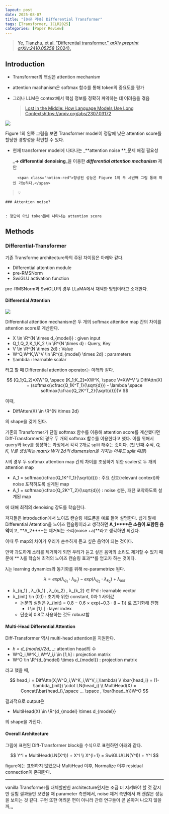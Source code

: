 ```yaml
---
layout: post
date: 2025-08-07
title: "[논문 리뷰] Differential Transformer"
tags: [Transformer, ICLR2025]
categories: [Paper Review]
---
```


> [Ye, Tianzhu, et al. "Differential transformer." ](https://arxiv.org/abs/2410.05258)[_arXiv preprint arXiv:2410.05258_](https://arxiv.org/abs/2410.05258)[ (2024).](https://arxiv.org/abs/2410.05258)



## Introduction

- Transformer의 핵심은 attention mechanism
- attention machanism은 softmax 함수를 통해 token의 중요도를 평가
- 그러나 LLM은 context에서 핵심 정보를 정확히 파악하는 데 어려움을 겪음

	> [Lost in the Middle: How Language Models Use Long Contextshttps://arxiv.org/abs/2307.03172](https://arxiv.org/abs/2307.03172)


![](https://prod-files-secure.s3.us-west-2.amazonaws.com/542b861c-36a8-4051-84e5-8804b6728dba/9083ea56-691a-4752-ae26-47f403431ac8/image.png?X-Amz-Algorithm=AWS4-HMAC-SHA256&X-Amz-Content-Sha256=UNSIGNED-PAYLOAD&X-Amz-Credential=ASIAZI2LB4667QD2W63F%2F20250901%2Fus-west-2%2Fs3%2Faws4_request&X-Amz-Date=20250901T100109Z&X-Amz-Expires=3600&X-Amz-Security-Token=IQoJb3JpZ2luX2VjEKr%2F%2F%2F%2F%2F%2F%2F%2F%2F%2FwEaCXVzLXdlc3QtMiJIMEYCIQD318BRComCbipA6WtolKsWosBe%2BRp3bx5%2BtzyPEAEqRAIhAOPCmFVhHzqkSMwflqYUHzA%2F2rCJxGZjMcNsJc86Ih12Kv8DCBMQABoMNjM3NDIzMTgzODA1Igz%2BH%2FXJybuZXSEz5qEq3ANw%2BNLl6OJ3qKfqwnA2LuXHvY98gDC8cvqoDviaMf3O4eSDAd6sCu53vIS8i%2B5xNiMQxbcNulQc0QTKttNpZaWt1DH673qhCJp6VjZjTkh8hBKvoXFVJi4Uibhw7vZOxjuAiv5vmtw7VaTZstfMX5ndk2GsiPgBQrcbfc8tpYFnerfgga8fObr%2BQDaX4PkaQAER6f3bCQWvthVN71hhgiYFY%2Bl1T1rELBcgVfLocFdguoasbAaVkbNfc6uGdkJM3krtKUBsBgvMI56qTHWMU%2FWtC1LPB0cmC%2Fo9xwnzWnefQnwcjhXKfmcHYymOjgB32WQLSZ8B8HgCj0dsgm23t7D8kxI0mEaq9CvsebvpWUGBCb0ucSkBBqlXcaBQ4cG1j5LuvFCe4AqJzUvEPMF1j8xdPkka4c0wLBdUH3Qm28%2FX0EHYIOdqlubWdlVD8r84%2BxbYAwnDFEhOjxDLe%2F2b2JdiuHdpFHYH7TL5PB2i8xQ2sbro9Im2iDydyLLEUOPMRw8ksuAZK0xXKDkXokRnFntagqrUlnN%2Fmp4r2wIuTq2tZeUXSWoiaj3jk0cOdfG2D50fWSPKYrLEpNL5eEFwoHwAlMfoAPh%2F0q0j0Y6FgaQyoHdPK8e%2BiC7JXs9GMzDn2tXFBjqkARdGH8d%2FoOCeWv2%2FlKixan3DPB8gAMby8DmEhzfwCkuJG1IfMJ0BexaJJwVZUt1CqNqPEKQDydY3SFMccexbM1aPV2npCOwVrtgc1bcOFStJKC8wombUUXSXnOxNvUjJFmO8emUkS3N9Y%2FkAX9%2Br21vRUZidrP3w2vZlE2%2FQFFp5%2FCoZTqiADALqnOlK%2BrjfPWi4oAHEfQh2YHg4d%2BfN6t5NBMaQ&X-Amz-Signature=390d8bcfaa6b838bbc8579d4200954190f35ba1367efc27c6274311995271dd6&X-Amz-SignedHeaders=host&x-amz-checksum-mode=ENABLED&x-id=GetObject)


Figure 1의 왼쪽 그림을 보면 Transformer model이 정답에 낮은 attention score를 할당한 경향성을 확인할 수 있다.

- 현재 transformer model에 나타나는 _**attention noise **_문제 해결 필요성

	_**→ differential denoising**_을 이용한 _**differential attention mechanism**_ 제안


		<span class="notion-red">향상된 성능은 Figure 1의 두 세번째 그림 통해 확인 가능하다.</span>


> 💡 


	### Attention noise?


	: 정답이 아닌 token들에 나타나는 attention score



## Methods



### Differential-Transformer


기존 Transforme architecture와의 주된 차이점은 아래와 같다.

- Differential attention module
- pre-RMSNorm
- SwiGLU activation function

pre-RMSNorm과 SwiGLU의 경우 LLaMA에서 채택한 방법이라고 소개한다.



#### Differential Attention


![](https://prod-files-secure.s3.us-west-2.amazonaws.com/542b861c-36a8-4051-84e5-8804b6728dba/116d70b2-1963-4810-9167-f4c7d8a06e8f/image.png?X-Amz-Algorithm=AWS4-HMAC-SHA256&X-Amz-Content-Sha256=UNSIGNED-PAYLOAD&X-Amz-Credential=ASIAZI2LB4667QD2W63F%2F20250901%2Fus-west-2%2Fs3%2Faws4_request&X-Amz-Date=20250901T100109Z&X-Amz-Expires=3600&X-Amz-Security-Token=IQoJb3JpZ2luX2VjEKr%2F%2F%2F%2F%2F%2F%2F%2F%2F%2FwEaCXVzLXdlc3QtMiJIMEYCIQD318BRComCbipA6WtolKsWosBe%2BRp3bx5%2BtzyPEAEqRAIhAOPCmFVhHzqkSMwflqYUHzA%2F2rCJxGZjMcNsJc86Ih12Kv8DCBMQABoMNjM3NDIzMTgzODA1Igz%2BH%2FXJybuZXSEz5qEq3ANw%2BNLl6OJ3qKfqwnA2LuXHvY98gDC8cvqoDviaMf3O4eSDAd6sCu53vIS8i%2B5xNiMQxbcNulQc0QTKttNpZaWt1DH673qhCJp6VjZjTkh8hBKvoXFVJi4Uibhw7vZOxjuAiv5vmtw7VaTZstfMX5ndk2GsiPgBQrcbfc8tpYFnerfgga8fObr%2BQDaX4PkaQAER6f3bCQWvthVN71hhgiYFY%2Bl1T1rELBcgVfLocFdguoasbAaVkbNfc6uGdkJM3krtKUBsBgvMI56qTHWMU%2FWtC1LPB0cmC%2Fo9xwnzWnefQnwcjhXKfmcHYymOjgB32WQLSZ8B8HgCj0dsgm23t7D8kxI0mEaq9CvsebvpWUGBCb0ucSkBBqlXcaBQ4cG1j5LuvFCe4AqJzUvEPMF1j8xdPkka4c0wLBdUH3Qm28%2FX0EHYIOdqlubWdlVD8r84%2BxbYAwnDFEhOjxDLe%2F2b2JdiuHdpFHYH7TL5PB2i8xQ2sbro9Im2iDydyLLEUOPMRw8ksuAZK0xXKDkXokRnFntagqrUlnN%2Fmp4r2wIuTq2tZeUXSWoiaj3jk0cOdfG2D50fWSPKYrLEpNL5eEFwoHwAlMfoAPh%2F0q0j0Y6FgaQyoHdPK8e%2BiC7JXs9GMzDn2tXFBjqkARdGH8d%2FoOCeWv2%2FlKixan3DPB8gAMby8DmEhzfwCkuJG1IfMJ0BexaJJwVZUt1CqNqPEKQDydY3SFMccexbM1aPV2npCOwVrtgc1bcOFStJKC8wombUUXSXnOxNvUjJFmO8emUkS3N9Y%2FkAX9%2Br21vRUZidrP3w2vZlE2%2FQFFp5%2FCoZTqiADALqnOlK%2BrjfPWi4oAHEfQh2YHg4d%2BfN6t5NBMaQ&X-Amz-Signature=bcf2bb6bb51f237c1235438f1a540e8c41db83e3d4fbfe6cb31966542ef0ddcd&X-Amz-SignedHeaders=host&x-amz-checksum-mode=ENABLED&x-id=GetObject)


Differential attention mechanism은 두 개의 softmax attention map 간의 차이를 attention score로 계산한다.

- X \in \R^{N \times d\_{model}} : given input
- Q\_1,Q\_2,K\_1,K\_2 \in \R^{N \times d} : Query, Key
- V \in \R^{N \times 2d} : Value
- W^Q,W^K,W^V \in \R^{d\_{model} \times 2d} : parameters
- \lambda : learnable scalar

라고 할 때 Differential attention operator는 아래와 같다.


$$
[Q_1;Q_2]=XW^Q, \space [K_1;K_2]=XW^K, \space V=XW^V \\
DiffAttn(X) = (softmax(\cfrac{Q_1K^T_1}{\sqrt{d}}) - \lambda \space softmax(\cfrac{Q_2K^T_2}{\sqrt{d}}))V
$$


이때,

- DiffAtten(X) \in \R^{N \times 2d}

의 shape을 갖게 된다.


기존의 Transformer가 단일 softmax 함수를 이용해 attention score를 계산했다면 Diff-Transformer의 경우 두 개의 softmax 함수를 이용한다고 했다. 이를 위해서 query와 key를 생성하는 과정에서 각각 2개로 split 해주는 것이다. <span class="notion-red">(첫 번째 수식, </span><span class="notion-red">_Q, K, V를 생성하는 matrix W가 2d의 dismension을 가지는 이유도 split 때문_</span><span class="notion-red">)</span>


 λ의 경우 두 softmax attention map 간의 차이를 조정하기 위한 scaler로 두 개의 attention map

- A\_1 = softmax(\cfrac{Q\_1K^T\_1}{\sqrt{d}}) : 주요 신호(relevant context)와 noise 포착하도록 설계된 map
- A\_1 = softmax(\cfrac{Q\_2K^T\_2}{\sqrt{d}}) : noise 성분, 패턴 포착하도록 설계된 map 

에 대해 최적의 denoising 강도를 학습한다.


저자들은 introduction에서 노이즈 캔슬링 헤드폰을 예로 들어 설명한다. 쉽게 말해 Differential Attention을 노이즈 캔슬링이라고 생각하면 **A\_1****은 소음이 포함된 음악**이고, **A\_2****는 제거되는 소리(noise +a)**라고 생각하면 되겠다. 


이때 두 map의 차이가 우리가 순수하게 듣고 싶은 음악이 되는 것이다. 


만약 과도하게 소리를 제거하게 되면 우리가 듣고 싶은 음악의 소리도 제거할 수 있기 때문에 ** λ를 학습해 최적의 노이즈 캔슬링 효과**를 얻고자 하는 것이다.


λ는 learning dynamics와 동기화를 위해 re-parametrize 된다.


$$
\lambda = exp(\lambda_{q_1} \cdot \lambda_{k_1}) - exp(\lambda_{q_2} \cdot \lambda_{k_2}) + \lambda_{init}
$$

- λ\_{q\_1} , λ\_{k\_1} , λ\_{q\_2} , λ\_{k\_2} ∈ R^d : learnable vector
- λ\_{init} \in (0,1) : 초기화 위한 constant, 0과 1 사이값
	- 논문의 실험은 λ\_{init} = 0.8 − 0.6 × exp(−0.3 · (l − 1)) 로 초기화해 진행
		- l \in [1,L] : layer index
	- 단순히 0.8로 사용하는 것도 robust함


#### **Multi-Head Differential Attention**


Diff-Transformer 역시 multi-head attention을 지원한다.

- _h = d\_{model}/2d__ _: attention head의 수
- W^Q\_i,W^K\_i,W^V\_i,i \in [1,h] : projection matrix
- W^O \in \R^{d\_{model} \times d\_{model}} : projection matrix

라고 했을 때,


$$
head_i = DiffAttn(X;W^Q_i,W^K_i,W^V_i,\lambda) \\
\bar{head_i} = (1-\lambda_{init}) \cdot LN(head_i) \\
MultiHead(X) = Concat(\bar{head_i},\space ... \space , \bar{head_h})W^O
$$


결과적으로 output은

- MultiHead(X) \in \R^{d\_{model} \times d\_{model}}

의 shape을 가진다.



#### Overall Architecture


그림에 표현된 Diff-Transformer block을 수식으로 표현하면 아래와 같다.


$$
Y^l = MultiHead(LN(X^l)) + X^l \\
X^{l+1} = SwiGLU(LN(Y^l)) + Y^l
$$


figure에는 표현하지 않았으나 MultiHead 이후, Normalize 이후 residual connection이 존재한다.


---


vanilla Transformer를 대체할만한 architecture인지는 조금 더 지켜봐야 할 것 같지만 실험 결과들만 보았을 때 parameter 측면에서, noise 제거 측면에서 꽤 괜찮은 성능을 보이는 것 같다. 구현 또한 어려운 편이 아니라 관련 연구들이 곧 쏟아져 나오지 않을까,,,

